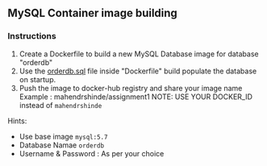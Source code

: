 ## MySQL Container image building

### Instructions

1. Create a Dockerfile to build a new MySQL Database image for database "orderdb"
2. Use the [orderdb.sql](./orderdb.sql) file inside "Dockerfile" build populate the database on startup.
3. Push the image to docker-hub registry and share your image name
    Example : mahendrshinde/assignment1
    NOTE: USE YOUR DOCKER_ID instead of `mahendrshinde`

Hints:

* Use base image `mysql:5.7`
* Database Namae `orderdb`
* Username & Password : As per your choice 